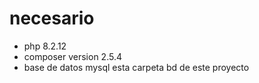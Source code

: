 # necesario 
- php 8.2.12
- composer version 2.5.4
- base de datos mysql esta carpeta bd de este proyecto